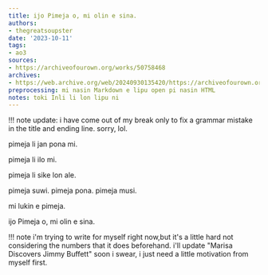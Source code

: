 ```yaml
---
title: ijo Pimeja o, mi olin e sina.
authors:
- thegreatsoupster
date: '2023-10-11'
tags:
- ao3
sources:
- https://archiveofourown.org/works/50758468
archives:
- https://web.archive.org/web/20240930135420/https://archiveofourown.org/works/50758468
preprocessing: mi nasin Markdown e lipu open pi nasin HTML
notes: toki Inli li lon lipu ni
---
```


!!! note
    update: i have come out of my break only to fix a grammar mistake in the title and ending line. sorry, lol.

pimeja li jan pona mi.

pimeja li ilo mi.

pimeja li sike lon ale.

pimeja suwi. pimeja pona. pimeja musi.

mi lukin e pimeja.

ijo Pimeja o, mi olin e sina.

!!! note
    i'm trying to write for myself right now,but it's a little hard not considering the numbers that it does beforehand. i'll update "Marisa Discovers Jimmy Buffett" soon i swear, i just need a little motivation from myself first.